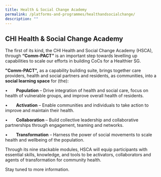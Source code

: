 ```yaml
---
title: Health & Social Change Academy
permalink: /platforms-and-programmes/healthandsocialchange/
description: ""
---
```

## CHI Health & Social Change Academy 

The first of its kind, the CHI Health and Social Change Academy (HSCA), through **“Comm-PACT”** is an important step towards levelling up capabilities to scale our efforts in building CoCs for a Healthier SG.

**"Comm-PACT",** as a capability building suite, brings together care providers, health and social partners and residents, as communities, into a **social learning space** for (the):

•       **Population** – Drive integration of health and social care, focus on health of vulnerable groups, and improve overall health of residents.

•       **Activation** – Enable communities and individuals to take action to improve and maintain their health.

•       **Collaboration** – Build collective leadership and collaborative partnerships through engagement, teaming and networks.

•       **Transformation** – Harness the power of social movements to scale health and wellbeing of the population.

Through its nine stackable modules, HSCA will equip participants with essential skills, knowledge, and tools to be activators, collaborators and agents of transformation for community health.

Stay tuned to more information.